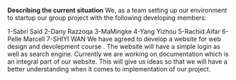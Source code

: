 __Describing the current situation__
We, as a team setting up our environment to startup our group project with the following developing members:

1-Sabri Said
2-Dany Razzoqa
3-MaMingke
4-Yang Yizhou
5-Rachid Aifar
6-Pelle Marcell
7-SHIYI WAN
We have agreed to develop a website for web design and devolepment course . The website will have a simple login as well as search engine. Currently we are working on documentation which is an integral part of our website. This will give us ideas so that we will have a better understanding when it comes to implementation of our project.